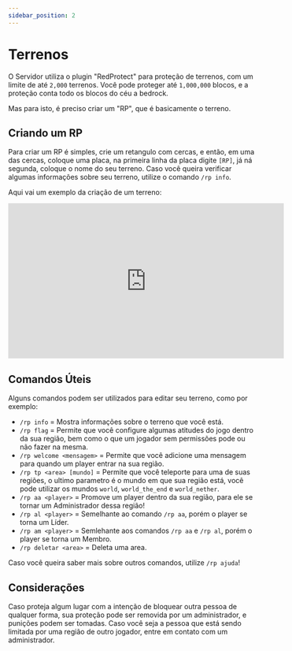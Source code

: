```yaml
---
sidebar_position: 2
---
```


# Terrenos

O Servidor utiliza o plugin "RedProtect" para proteção de terrenos, com um limite de até `2,000` terrenos. Você pode proteger até `1,000,000` blocos, e a proteção conta todo os blocos do céu a bedrock.

Mas para isto, é preciso criar um "RP", que é basicamente o terreno.

## Criando um RP

Para criar um RP é simples, crie um retangulo com cercas, e então, em uma das cercas, coloque uma placa, na primeira linha da placa digite `[RP]`, já ná segunda, coloque o nome do seu terreno. Caso você queira verificar algumas informações sobre seu terreno, utilize o comando `/rp info`.

Aqui vai um exemplo da criação de um terreno:
<center><iframe width="560" height="315" src="https://www.youtube.com/embed/aobsR6tGHkc" title="Criando um terreno!" frameborder="0" allowfullscreen></iframe></center>

## Comandos Úteis

Alguns comandos podem ser utilizados para editar seu terreno, como por exemplo:
 - `/rp info` = Mostra informações sobre o terreno que você está.
 - `/rp flag` = Permite que você configure algumas atitudes do jogo dentro da sua região, bem como o que um jogador sem permissões pode ou não fazer na mesma.
 - `/rp welcome <mensagem>` = Permite que você adicione uma mensagem para quando um player entrar na sua região.
 - `/rp tp <area> [mundo]` = Permite que você teleporte para uma de suas regiões, o ultimo parametro é o mundo em que sua região está, você pode utilizar os mundos `world`, `world_the_end` e `world_nether`.
 - `/rp aa <player>` = Promove um player dentro da sua região, para ele se tornar um Administrador dessa região!
 - `/rp al <player>` = Semelhante ao comando `/rp aa`, porém o player se torna um Líder.
 - `/rp am <player>` = Semlehante aos comandos `/rp aa` e `/rp al`, porém o player se torna um Membro.
 - `/rp deletar <area>` = Deleta uma area.

Caso você queira saber mais sobre outros comandos, utilize `/rp ajuda`!

## Considerações

Caso proteja algum lugar com a intenção de bloquear outra pessoa de qualquer forma, sua proteção pode ser removida por um administrador, e punições podem ser tomadas.
Caso você seja a pessoa que está sendo limitada por uma região de outro jogador, entre em contato com um administrador.